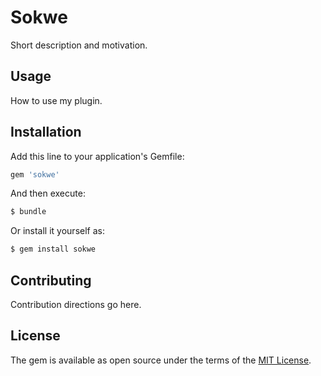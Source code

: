 # Sokwe
Short description and motivation.

## Usage
How to use my plugin.

## Installation
Add this line to your application's Gemfile:

```ruby
gem 'sokwe'
```

And then execute:
```bash
$ bundle
```

Or install it yourself as:
```bash
$ gem install sokwe
```

## Contributing
Contribution directions go here.

## License
The gem is available as open source under the terms of the [MIT License](http://opensource.org/licenses/MIT).
